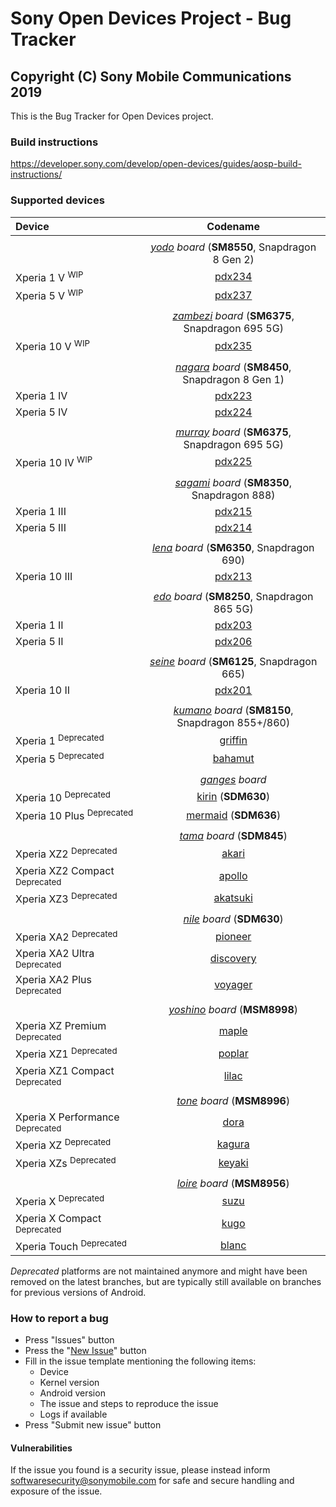 Sony Open Devices Project - Bug Tracker
=
Copyright (C) Sony Mobile Communications 2019
-

This is the Bug Tracker for Open Devices project.

### Build instructions

https://developer.sony.com/develop/open-devices/guides/aosp-build-instructions/

### Supported devices

| Device | Codename |
|:-|:-:|
|||
|| _[yodo](https://github.com/sonyxperiadev/device-sony-yodo) board_ (**SM8550**, Snapdragon 8 Gen 2) |
| Xperia 1 V <sup>WIP</sup> | [pdx234](https://github.com/sonyxperiadev/device-sony-pdx234) |
| Xperia 5 V <sup>WIP</sup> | [pdx237](https://github.com/sonyxperiadev/device-sony-pdx237) |
|||
|| _[zambezi](https://github.com/sonyxperiadev/device-sony-zambezi) board_ (**SM6375**, Snapdragon 695 5G) |
| Xperia 10 V <sup>WIP</sup> | [pdx235](https://github.com/sonyxperiadev/device-sony-pdx235) |
|||
|| _[nagara](https://github.com/sonyxperiadev/device-sony-nagara) board_ (**SM8450**, Snapdragon 8 Gen 1) |
| Xperia 1 IV | [pdx223](https://github.com/sonyxperiadev/device-sony-pdx223) |
| Xperia 5 IV | [pdx224](https://github.com/sonyxperiadev/device-sony-pdx224) |
|||
|| _[murray](https://github.com/sonyxperiadev/device-sony-murray) board_ (**SM6375**, Snapdragon 695 5G) |
| Xperia 10 IV <sup>WIP</sup> | [pdx225](https://github.com/sonyxperiadev/device-sony-pdx225) |
|||
|| _[sagami](https://github.com/sonyxperiadev/device-sony-sagami) board_ (**SM8350**, Snapdragon 888) |
| Xperia 1 III | [pdx215](https://github.com/sonyxperiadev/device-sony-pdx215) |
| Xperia 5 III | [pdx214](https://github.com/sonyxperiadev/device-sony-pdx214) |
|||
|| _[lena](https://github.com/sonyxperiadev/device-sony-lena) board_ (**SM6350**, Snapdragon 690) |
| Xperia 10 III | [pdx213](https://github.com/sonyxperiadev/device-sony-pdx213) |
|||
|| _[edo](https://github.com/sonyxperiadev/device-sony-edo) board_ (**SM8250**, Snapdragon 865 5G) |
| Xperia 1 II | [pdx203](https://github.com/sonyxperiadev/device-sony-pdx203) |
| Xperia 5 II | [pdx206](https://github.com/sonyxperiadev/device-sony-pdx206) |
|||
|| _[seine](https://github.com/sonyxperiadev/device-sony-seine) board_ (**SM6125**, Snapdragon 665) |
| Xperia 10 II | [pdx201](https://github.com/sonyxperiadev/device-sony-pdx201) |
|||
|| _[kumano](https://github.com/sonyxperiadev/device-sony-kumano) board_ (**SM8150**, Snapdragon 855+/860) |
| Xperia 1 <sup>Deprecated</sup> | [griffin](https://github.com/sonyxperiadev/device-sony-griffin) |
| Xperia 5 <sup>Deprecated</sup> | [bahamut](https://github.com/sonyxperiadev/device-sony-bahamut) |
|||
|| _[ganges](https://github.com/sonyxperiadev/device-sony-ganges) board_ |
| Xperia 10 <sup>Deprecated</sup> | [kirin](https://github.com/sonyxperiadev/device-sony-kirin) (**SDM630**) |
| Xperia 10 Plus <sup>Deprecated</sup> | [mermaid](https://github.com/sonyxperiadev/device-sony-mermaid) (**SDM636**) |
|||
|| _[tama](https://github.com/sonyxperiadev/device-sony-tama) board_ (**SDM845**) |
| Xperia XZ2 <sup>Deprecated</sup> | [akari](https://github.com/sonyxperiadev/device-sony-akari) |
| Xperia XZ2 Compact <sup>Deprecated</sup> | [apollo](https://github.com/sonyxperiadev/device-sony-apollo) |
| Xperia XZ3 <sup>Deprecated</sup> | [akatsuki](https://github.com/sonyxperiadev/device-sony-akatsuki) |
|||
|| _[nile](https://github.com/sonyxperiadev/device-sony-nile) board_ (**SDM630**) |
| Xperia XA2 <sup>Deprecated</sup> | [pioneer](https://github.com/sonyxperiadev/device-sony-pioneer) |
| Xperia XA2 Ultra <sup>Deprecated</sup> | [discovery](https://github.com/sonyxperiadev/device-sony-discovery) |
| Xperia XA2 Plus <sup>Deprecated</sup> | [voyager](https://github.com/sonyxperiadev/device-sony-voyager) |
|||
|| _[yoshino](https://github.com/sonyxperiadev/device-sony-yoshino) board_ (**MSM8998**) |
| Xperia XZ Premium <sup>Deprecated</sup> | [maple](https://github.com/sonyxperiadev/device-sony-maple) |
| Xperia XZ1 <sup>Deprecated</sup> | [poplar](https://github.com/sonyxperiadev/device-sony-poplar) |
| Xperia XZ1 Compact <sup>Deprecated</sup> | [lilac](https://github.com/sonyxperiadev/device-sony-lilac) |
|||
|| _[tone](https://github.com/sonyxperiadev/device-sony-tone) board_ (**MSM8996**) |
| Xperia X Performance <sup>Deprecated</sup> | [dora](https://github.com/sonyxperiadev/device-sony-dora) |
| Xperia XZ <sup>Deprecated</sup> | [kagura](https://github.com/sonyxperiadev/device-sony-kagura) |
| Xperia XZs <sup>Deprecated</sup> | [keyaki](https://github.com/sonyxperiadev/device-sony-keyaki) |
|||
|| _[loire](https://github.com/sonyxperiadev/device-sony-loire) board_ (**MSM8956**) |
| Xperia X <sup>Deprecated</sup>| [suzu](https://github.com/sonyxperiadev/device-sony-suzu) |
| Xperia X Compact <sup>Deprecated</sup>| [kugo](https://github.com/sonyxperiadev/device-sony-kugo) |
| Xperia Touch <sup>Deprecated</sup>| [blanc](https://github.com/sonyxperiadev/device-sony-blanc) |

_Deprecated_ platforms are not maintained anymore and might have been removed on the latest
branches, but are typically still available on branches for previous versions of Android.

### How to report a bug

- Press "Issues" button
- Press the "[New Issue](https://github.com/sonyxperiadev/bug_tracker/issues/new/choose)" button
- Fill in the issue template mentioning the following items:
  - Device
  - Kernel version
  - Android version
  - The issue and steps to reproduce the issue
  - Logs if available
- Press "Submit new issue" button

#### Vulnerabilities

If the issue you found is a security issue, please instead inform
softwaresecurity@sonymobile.com for safe and secure handling and exposure
of the issue.
